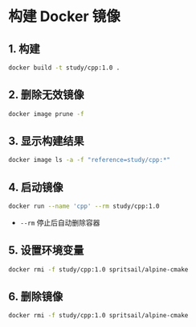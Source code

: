 # 构建 Docker 镜像

## 1. 构建

```bash
docker build -t study/cpp:1.0 .
```

## 2. 删除无效镜像

```bash
docker image prune -f
```

## 3. 显示构建结果

```bash
docker image ls -a -f "reference=study/cpp:*"
```

## 4. 启动镜像

```bash
docker run --name 'cpp' --rm study/cpp:1.0
```

- `--rm` 停止后自动删除容器

## 5. 设置环境变量

```bash
docker rmi -f study/cpp:1.0 spritsail/alpine-cmake
```

## 6. 删除镜像

```bash
docker rmi -f study/cpp:1.0 spritsail/alpine-cmake
```
